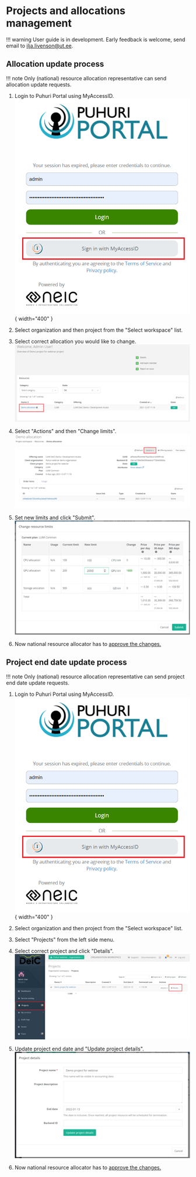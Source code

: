 # Projects and allocations management

!!! warning
    User guide is in development. Early feedback is welcome, send email to ilja.livenson@ut.ee.

## Allocation update process

!!! note
    Only (national) resource allocation representative can send allocation update requests. 

1. Login to Puhuri Portal using MyAccessID.
   ![Login](../../assets/Login.PNG){ width="400" }

2. Select organization and then project from the "Select workspace" list.
3. Select correct allocation you would like to change.
   ![Allocation change](../../assets/Allocation_mod1.PNG)

4. Select "Actions" and then "Change limits".
   ![Allocation limits_change](../../assets/Allocation_mod2.PNG)

5. Set new limits and click "Submit".
   ![Allocation limits_change](../../assets/Limits_change.PNG)

6. Now national resource allocator has to [approve the changes.](project_approval_shared.md)

## Project end date update process

!!! note
    Only (national) resource allocation representative can send project end date update requests. 

1. Login to Puhuri Portal using MyAccessID.
   ![Login](../../assets/Login.PNG){ width="400" }

2. Select organization and then project from the "Select workspace" list.
3. Select "Projects" from the left side menu.
4. Select correct project and click "Details".
   ![Project details update](../../assets/Projects_details.PNG)

5. Update project end date and "Update project details".
   ![Project details update](../../assets/project_data_update.PNG)

6. Now national resource allocator has to [approve the changes.](project_approval_shared.md)
